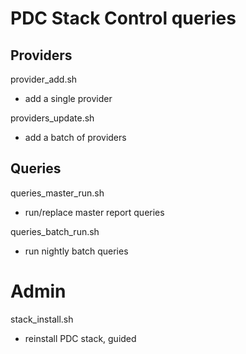 # PDC Stack Control queries

## Providers

provider_add.sh
* add a single provider

providers_update.sh
* add a batch of providers


## Queries

queries_master_run.sh
* run/replace master report queries

queries_batch_run.sh
* run nightly batch queries


# Admin

stack_install.sh
* reinstall PDC stack, guided
